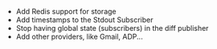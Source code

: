* Add Redis support for storage
* Add timestamps to the Stdout Subscriber
* Stop having global state (subscribers) in the diff publisher
* Add other providers, like Gmail, ADP...
